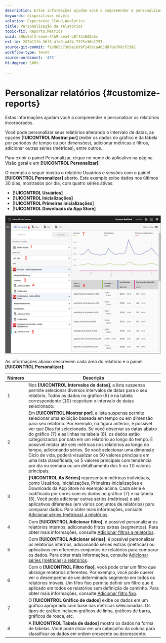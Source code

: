 ```yaml
---
description: Estas informações ajudam você a compreender e personalizar os relatórios incorporados.
keywords: dispositivos móveis
solution: Experience Cloud,Analytics
title: Personalização de relatórios
topic-fix: Reports,Metrics
uuid: 39ba9af3-eaee-44b9-bea4-c8f43a0d2a6c
exl-id: 287b12fb-96f8-4fa9-a4f4-7325e30e1797
source-git-commit: f18d65c738ba16d9f1459ca485d87be708cf23d2
workflow-type: tm+mt
source-wordcount: '475'
ht-degree: 100%

---
```


# Personalizar relatórios {#customize-reports}

Estas informações ajudam você a compreender e personalizar os relatórios incorporados.

Você pode personalizar seus relatórios alterando o intervalo de datas, as opções **[!UICONTROL Mostrar por]** (exibir os dados do gráfico e da tabela por períodos de tempo ou por dimensões), adicionar métricas e filtros, adicionar outras séries (métricas), entre outros.

Para exibir o painel Personalizar, clique no nome do aplicativo na página Visão geral e em **[!UICONTROL Personalizar]**.

O exemplo a seguir mostra o relatório Usuários e sessões com o painel **[!UICONTROL Personalizar]** aberto. Este exemplo exibe dados nos últimos 30 dias, mostrados por dia, com quatro séries ativas:

* **[!UICONTROL Usuários]**
* **[!UICONTROL Inicializações]**
* **[!UICONTROL Primeiras inicializações]**
* **[!UICONTROL Downloads da App Store]**

![](assets/reports.png)

As informações abaixo descrevem cada área do relatório e o painel **[!UICONTROL Personalizar]**:

| Número | Descrição |
|--- |--- |
| 1 | Nos **[!UICONTROL Intervalos de datas]**, a lista suspensa permite selecionar diversos intervalos de datas para o seu relatório. Todos os dados no gráfico (9) e na tabela correspondente (10) respeitam o intervalo de datas selecionado. |
| 2 | Em **[!UICONTROL Mostrar por]**, a lista suspensa permite selecionar uma exibição baseada em tempo ou em dimensão para seu relatório.  Por exemplo, na figura anterior, é possível ver que Dias foi selecionado. Se você observar as datas abaixo do gráfico (7) e as linhas na tabela (8), os dados estão categorizados por data em um relatório ao longo do tempo. É possível relatar até seis métricas nos relatórios ao longo do tempo, adicionando séries. Se você selecionar uma dimensão Ciclo de vida, poderá visualizar os 50 valores principais em uma lista classificada, os 5 valores principais com tendência por dia ou semana ou um detalhamento dos 5 ou 10 valores principais. |
| 3 | **[!UICONTROL As Séries]** representam métricas individuais, como Usuários, Inicializações, Primeiras inicializações e Downloads da App Store no exemplo acima. Cada série é codificada por cores com os dados no gráfico (7) e na tabela (8). Você pode adicionar outras séries (métricas) e até aplicativos diferentes (em vários conjuntos de relatórios) para comparar dados. Para obter mais informações, consulte [Adicionar séries (métricas) a relatórios](/help/using/usage/reports-customize/t-reports-series.md). |
| 4 | Com **[!UICONTROL Adicionar filtro]**, é possível personalizar os relatórios internos, adicionando filtros extras (segmentos). Para obter mais informações, consulte [Adicionar filtros a relatórios](/help/using/usage/reports-customize/t-reports-customize.md). |
| 5 | Com **[!UICONTROL Adicionar séries]**, é possível personalizar os relatórios internos, adicionando séries extras (métricas) ou aplicativos em diferentes conjuntos de relatórios para comparar os dados. Para obter mais informações, consulte [Adicionar séries (métricas) a relatórios](/help/using/usage/reports-customize/t-reports-series.md). |
| 6 | Com o **[!UICONTROL Filtro fixo]**, você pode criar um filtro que abrange relatórios diferentes. Por exemplo, você pode querer ver o desempenho de um determinado segmento em todos os relatórios móveis. Um filtro fixo permite definir um filtro que é aplicado em todos os relatórios sem definição de caminho. Para obter mais informações, consulte [Adicionar filtro fixo](/help/using/usage/reports-customize/t-sticky-filter.md). |
| 7 | O **[!UICONTROL Gráfico de dados]** exibe os dados em um gráfico apropriado com base nas métricas selecionadas. Os tipos de gráfico incluem gráficos de linha, gráficos de barra, gráficos de rosca, etc. |
| 8 | A **[!UICONTROL Tabela de dados]** mostra os dados na forma de tabelas. Você pode clicar em um cabeçalho da coluna para classificar os dados em ordem crescente ou decrescente. |
